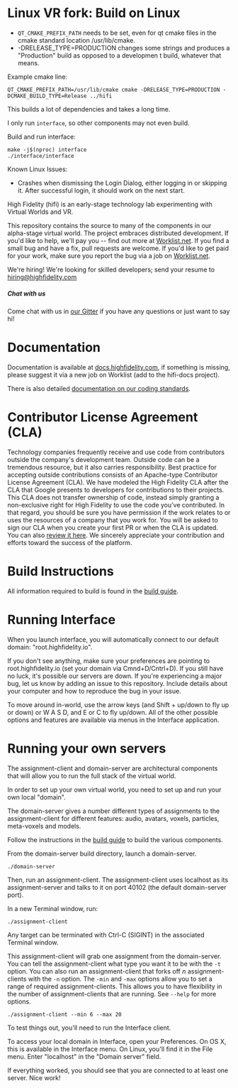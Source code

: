 Linux VR fork: Build on Linux
=========

* `QT_CMAKE_PREFIX_PATH` needs to be set, even for qt cmake files in the cmake standard location /usr/lib/cmake.
* -DRELEASE_TYPE=PRODUCTION changes some strings and produces a "Production" build as opposed to a developmen t build, whatever that means.

Example cmake line:

    QT_CMAKE_PREFIX_PATH=/usr/lib/cmake cmake -DRELEASE_TYPE=PRODUCTION -DCMAKE_BUILD_TYPE=Release ../hifi

This builds a lot of dependencies and takes a long time.

I only run `interface`, so other components may not even build.

Build and run interface:

    make -j$(nproc) interface
    ./interface/interface


Known Linux Issues:

* Crashes when dismissing the Login Dialog, either logging in or skipping it. After successful login, it should work on the next start.


High Fidelity (hifi) is an early-stage technology lab experimenting with Virtual Worlds and VR. 

This repository contains the source to many of the components in our 
alpha-stage virtual world. The project embraces distributed development. 
If you'd like to help, we'll pay you -- find out more at [Worklist.net](https://worklist.net). 
If you find a small bug and have a fix, pull requests are welcome. If you'd 
like to get paid for your work, make sure you report the bug via a job on 
[Worklist.net](https://worklist.net).

We're hiring! We're looking for skilled developers; 
send your resume to hiring@highfidelity.com

##### Chat with us
Come chat with us in [our Gitter](https://gitter.im/highfidelity/hifi) if you have any questions or just want to say hi!

Documentation
=========
Documentation is available at [docs.highfidelity.com](https://docs.highfidelity.com), if something is missing, please suggest it via a new job on Worklist (add to the hifi-docs project).

There is also detailed [documentation on our coding standards](https://wiki.highfidelity.com/wiki/Coding_Standards).

Contributor License Agreement (CLA)
=========
Technology companies frequently receive and use code from contributors outside the company's development team. Outside code can be a tremendous resource, but it also carries responsibility. Best practice for accepting outside contributions consists of an Apache-type Contributor License Agreement (CLA). We have modeled the High Fidelity CLA after the CLA that Google presents to developers for contributions to their projects. This CLA does not transfer ownership of code, instead simply granting a non-exclusive right for High Fidelity to use the code you’ve contributed. In that regard, you should be sure you have permission if the work relates to or uses the resources of a company that you work for. You will be asked to sign our CLA when you create your first PR or when the CLA is updated. You can also [review it here](https://gist.githubusercontent.com/hifi-gustavo/fef8f06a8233d42a0040d45c3efb97a9/raw/9981827eb94f0b18666083670b6f6a02929fb402/High%2520Fidelity%2520CLA). We sincerely appreciate your contribution and efforts toward the success of the platform.

Build Instructions 
=========
All information required to build is found in the [build guide](BUILD.md).

Running Interface
===
When you launch interface, you will automatically connect to our default domain: "root.highfidelity.io".

If you don't see anything, make sure your preferences are pointing to 
root.highfidelity.io (set your domain via Cmnd+D/Cntrl+D). If you still have no luck,
it's possible our servers are down. If you're experiencing a major bug, let us know by
adding an issue to this repository. Include details about your computer and how to 
reproduce the bug in your issue. 

To move around in-world, use the arrow keys (and Shift + up/down to fly up or 
down) or W A S D, and E or C to fly up/down. All of the other possible options 
and features are available via menus in the Interface application.

Running your own servers
========
The assignment-client and domain-server are architectural components that will allow 
you to run the full stack of the virtual world.

In order to set up your own virtual world, you need to set up and run your own 
local "domain". 

The domain-server gives a number different types of assignments to the assignment-client 
for different features: audio, avatars, voxels, particles, meta-voxels and models.

Follow the instructions in the [build guide](BUILD.md) to build the various components.

From the domain-server build directory, launch a domain-server.

    ./domain-server

Then, run an assignment-client. The assignment-client uses localhost as its assignment-server 
and talks to it on port 40102 (the default domain-server port).

In a new Terminal window, run:

    ./assignment-client

Any target can be terminated with Ctrl-C (SIGINT) in the associated Terminal window.

This assignment-client will grab one assignment from the domain-server. You can tell the 
assignment-client what type you want it to be with the `-t` option. You can also run an 
assignment-client that forks off *n* assignment-clients with the `-n` option. The `-min` 
and `-max` options allow you to set a range of required assignment-clients. This allows 
you to have flexibility in the number of assignment-clients that are running. 
See `--help` for more options.

    ./assignment-client --min 6 --max 20

To test things out, you'll need to run the Interface client.

To access your local domain in Interface, open your Preferences. On OS X, this is available 
in the Interface menu. On Linux, you'll find it in the File menu. Enter "localhost" in the 
"Domain server" field.

If everything worked, you should see that you are connected to at least one server.
Nice work!
